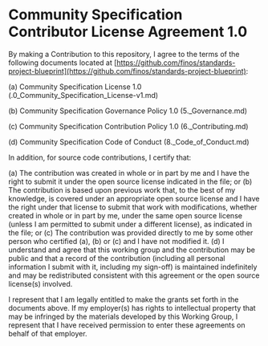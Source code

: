 # Community Specification Contributor License Agreement 1.0

By making a Contribution to this repository, I agree to the terms of the following documents located at [https://github.com/finos/standards-project-blueprint](https://github.com/finos/standards-project-blueprint):

(a) Community Specification License 1.0 (.0_Community_Specification_License-v1.md)

(b) Community Specification Governance Policy 1.0 (5._Governance.md)

(c) Community Specification Contribution Policy 1.0 (6._Contributing.md)

(d) Community Specification Code of Conduct (8._Code_of_Conduct.md)


In addition, for source code contributions, I certify that:

(a) The contribution was created in whole or in part by me and I have the right to submit it under the open source license indicated in the file; or (b) The contribution is based upon previous work that, to the best  of my knowledge, is covered under an appropriate open source license and I have the right under that license to submit that work with modifications, whether created in whole or in part by me, under the same open source license (unless I am permitted to submit under a different license), as indicated in the file; or (c) The contribution was provided directly to me by some other person who certified (a), (b) or (c) and I have not modified it. (d) I understand and agree that this working group and the contribution may be public and that a record of the contribution (including all personal information I submit with it, including my sign-off) is maintained indefinitely and may be redistributed consistent with this agreement or the open source license(s) involved.

I represent that I am legally entitled to make the grants set forth in the documents above.  If my employer(s) has rights to intellectual property that may be infringed by the materials developed by this Working Group, I represent that I have received permission to enter these agreements on behalf of that employer.
